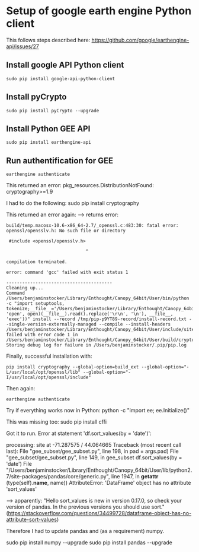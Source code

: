 
# Setup of google earth engine Python client

This follows steps described here: https://github.com/google/earthengine-api/issues/27


## Install google API Python client

    sudo pip install google-api-python-client 

## Install pyCrypto
    sudo pip install pyCrypto --upgrade

## Install Python GEE API
    sudo pip install earthengine-api

## Run authentification for GEE
    earthengine authenticate

This returned an error:
    pkg_resources.DistributionNotFound: cryptography>=1.9

I had to do the following:
    sudo pip install cryptography

This returned an error again:
  --> returns error:

    build/temp.macosx-10.6-x86_64-2.7/_openssl.c:483:30: fatal error: openssl/opensslv.h: No such file or directory

     #include <openssl/opensslv.h>

                                  ^

    compilation terminated.

    error: command 'gcc' failed with exit status 1

    ----------------------------------------
    Cleaning up...
    Command /Users/benjaminstocker/Library/Enthought/Canopy_64bit/User/bin/python -c "import setuptools, tokenize;__file__='/Users/benjaminstocker/Library/Enthought/Canopy_64bit/User/build/cryptography/setup.py';exec(compile(getattr(tokenize, 'open', open)(__file__).read().replace('\r\n', '\n'), __file__, 'exec'))" install --record /tmp/pip-p9YT89-record/install-record.txt --single-version-externally-managed --compile --install-headers /Users/benjaminstocker/Library/Enthought/Canopy_64bit/User/include/site/python2.7 failed with error code 1 in /Users/benjaminstocker/Library/Enthought/Canopy_64bit/User/build/cryptography
    Storing debug log for failure in /Users/benjaminstocker/.pip/pip.log

Finally, successful installation with:  

    pip install cryptography --global-option=build_ext --global-option="-L/usr/local/opt/openssl/lib" --global-option="-I/usr/local/opt/openssl/include"

Then again:

    earthengine authenticate

Try if everything works now in Python:
    python -c "import ee; ee.Initialize()"

This was missing too:
    sudo pip install cffi


Got it to run. Error at statement 'df.sort_values(by = 'date')':

  processing: site at -71.287575 / 44.064665
  Traceback (most recent call last):
    File "gee_subset/gee_subset.py", line 198, in <module>
      pad = args.pad)
    File "gee_subset/gee_subset.py", line 149, in gee_subset
      df.sort_values(by = 'date')
    File "/Users/benjaminstocker/Library/Enthought/Canopy_64bit/User/lib/python2.7/site-packages/pandas/core/generic.py", line 1947, in __getattr__
      (type(self).__name__, name))
  AttributeError: 'DataFrame' object has no attribute 'sort_values'

  --> apparently: "Hello sort_values is new in version 0.17.0, so check your version of pandas. In the previous versions you should use sort." (https://stackoverflow.com/questions/34499728/dataframe-object-has-no-attribute-sort-values)

Therefore I had to update pandas and (as a requirement) numpy.

  sudo pip install numpy --upgrade
  sudo pip install pandas --upgrade

